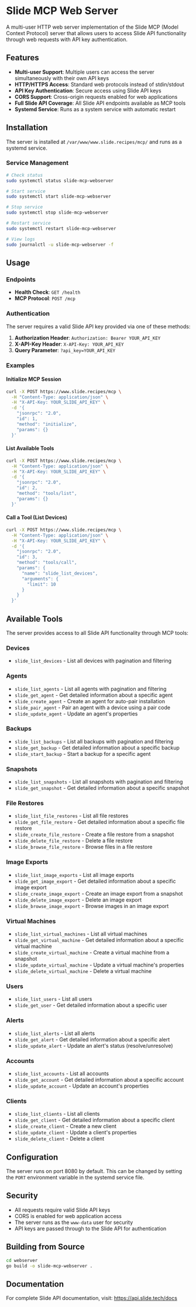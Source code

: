 # Slide MCP Web Server

A multi-user HTTP web server implementation of the Slide MCP (Model Context Protocol) server that allows users to access Slide API functionality through web requests with API key authentication.

## Features

- **Multi-user Support**: Multiple users can access the server simultaneously with their own API keys
- **HTTP/HTTPS Access**: Standard web protocols instead of stdin/stdout
- **API Key Authentication**: Secure access using Slide API keys
- **CORS Support**: Cross-origin requests enabled for web applications
- **Full Slide API Coverage**: All Slide API endpoints available as MCP tools
- **Systemd Service**: Runs as a system service with automatic restart

## Installation

The server is installed at `/var/www/www.slide.recipes/mcp/` and runs as a systemd service.

### Service Management

```bash
# Check status
sudo systemctl status slide-mcp-webserver

# Start service
sudo systemctl start slide-mcp-webserver

# Stop service
sudo systemctl stop slide-mcp-webserver

# Restart service
sudo systemctl restart slide-mcp-webserver

# View logs
sudo journalctl -u slide-mcp-webserver -f
```

## Usage

### Endpoints

- **Health Check**: `GET /health`
- **MCP Protocol**: `POST /mcp`

### Authentication

The server requires a valid Slide API key provided via one of these methods:

1. **Authorization Header**: `Authorization: Bearer YOUR_API_KEY`
2. **X-API-Key Header**: `X-API-Key: YOUR_API_KEY`
3. **Query Parameter**: `?api_key=YOUR_API_KEY`

### Examples

#### Initialize MCP Session

```bash
curl -X POST https://www.slide.recipes/mcp \
  -H "Content-Type: application/json" \
  -H "X-API-Key: YOUR_SLIDE_API_KEY" \
  -d '{
    "jsonrpc": "2.0",
    "id": 1,
    "method": "initialize",
    "params": {}
  }'
```

#### List Available Tools

```bash
curl -X POST https://www.slide.recipes/mcp \
  -H "Content-Type: application/json" \
  -H "X-API-Key: YOUR_SLIDE_API_KEY" \
  -d '{
    "jsonrpc": "2.0",
    "id": 2,
    "method": "tools/list",
    "params": {}
  }'
```

#### Call a Tool (List Devices)

```bash
curl -X POST https://www.slide.recipes/mcp \
  -H "Content-Type: application/json" \
  -H "X-API-Key: YOUR_SLIDE_API_KEY" \
  -d '{
    "jsonrpc": "2.0",
    "id": 3,
    "method": "tools/call",
    "params": {
      "name": "slide_list_devices",
      "arguments": {
        "limit": 10
      }
    }
  }'
```

## Available Tools

The server provides access to all Slide API functionality through MCP tools:

### Devices
- `slide_list_devices` - List all devices with pagination and filtering

### Agents
- `slide_list_agents` - List all agents with pagination and filtering
- `slide_get_agent` - Get detailed information about a specific agent
- `slide_create_agent` - Create an agent for auto-pair installation
- `slide_pair_agent` - Pair an agent with a device using a pair code
- `slide_update_agent` - Update an agent's properties

### Backups
- `slide_list_backups` - List all backups with pagination and filtering
- `slide_get_backup` - Get detailed information about a specific backup
- `slide_start_backup` - Start a backup for a specific agent

### Snapshots
- `slide_list_snapshots` - List all snapshots with pagination and filtering
- `slide_get_snapshot` - Get detailed information about a specific snapshot

### File Restores
- `slide_list_file_restores` - List all file restores
- `slide_get_file_restore` - Get detailed information about a specific file restore
- `slide_create_file_restore` - Create a file restore from a snapshot
- `slide_delete_file_restore` - Delete a file restore
- `slide_browse_file_restore` - Browse files in a file restore

### Image Exports
- `slide_list_image_exports` - List all image exports
- `slide_get_image_export` - Get detailed information about a specific image export
- `slide_create_image_export` - Create an image export from a snapshot
- `slide_delete_image_export` - Delete an image export
- `slide_browse_image_export` - Browse images in an image export

### Virtual Machines
- `slide_list_virtual_machines` - List all virtual machines
- `slide_get_virtual_machine` - Get detailed information about a specific virtual machine
- `slide_create_virtual_machine` - Create a virtual machine from a snapshot
- `slide_update_virtual_machine` - Update a virtual machine's properties
- `slide_delete_virtual_machine` - Delete a virtual machine

### Users
- `slide_list_users` - List all users
- `slide_get_user` - Get detailed information about a specific user

### Alerts
- `slide_list_alerts` - List all alerts
- `slide_get_alert` - Get detailed information about a specific alert
- `slide_update_alert` - Update an alert's status (resolve/unresolve)

### Accounts
- `slide_list_accounts` - List all accounts
- `slide_get_account` - Get detailed information about a specific account
- `slide_update_account` - Update an account's properties

### Clients
- `slide_list_clients` - List all clients
- `slide_get_client` - Get detailed information about a specific client
- `slide_create_client` - Create a new client
- `slide_update_client` - Update a client's properties
- `slide_delete_client` - Delete a client

## Configuration

The server runs on port 8080 by default. This can be changed by setting the `PORT` environment variable in the systemd service file.

## Security

- All requests require valid Slide API keys
- CORS is enabled for web application access
- The server runs as the `www-data` user for security
- API keys are passed through to the Slide API for authentication

## Building from Source

```bash
cd webserver
go build -o slide-mcp-webserver .
```

## Documentation

For complete Slide API documentation, visit: https://api.slide.tech/docs 